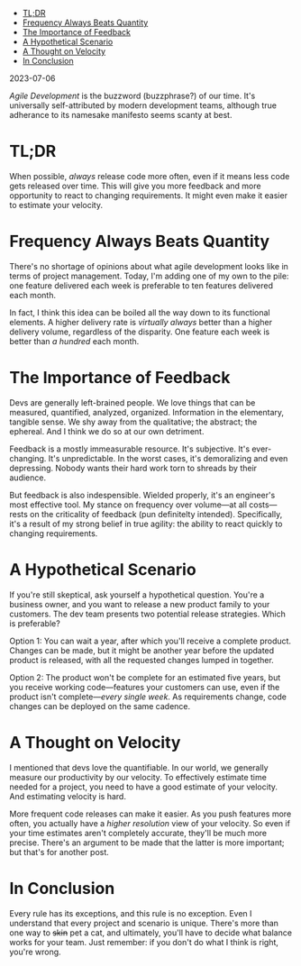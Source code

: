 - [TL;DR](#tldr)
- [Frequency Always Beats Quantity](#frequency-always-beats-quantity)
- [The Importance of Feedback](#the-importance-of-feedback)
- [A Hypothetical Scenario](#a-hypothetical-scenario)
- [A Thought on Velocity](#a-thought-on-velocity)
- [In Conclusion](#in-conclusion)


2023-07-06

*Agile Development* is the buzzword (buzzphrase?) of our time. It's universally self-attributed by modern development teams, although true adherance to its namesake manifesto seems scanty at best.

# TL;DR

When possible, *always* release code more often, even if it means less code gets released over time. This will give you more feedback and more opportunity to react to changing requirements. It might even make it easier to estimate your velocity.

# Frequency Always Beats Quantity

There's no shortage of opinions about what agile development looks like in terms of project management. Today, I'm adding one of my own to the pile: one feature delivered each week is preferable to ten features delivered each month.

In fact, I think this idea can be boiled all the way down to its functional elements. A higher delivery rate is *virtually always* better than a higher delivery volume, regardless of the disparity. One feature each week is better than *a hundred* each month.

# The Importance of Feedback

Devs are generally left-brained people. We love things that can be measured, quantified, analyzed, organized. Information in the elementary, tangible sense. We shy away from the qualitative; the abstract; the ephereal. And I think we do so at our own detriment.

Feedback is a mostly immeasurable resource. It's subjective. It's ever-changing. It's unpredictable. In the worst cases, it's demoralizing and even depressing. Nobody wants their hard work torn to shreads by their audience.

But feedback is also indespensible. Wielded properly, it's an engineer's most effective tool. My stance on frequency over volume—at all costs—rests on the criticality of feedback (pun definitelty intended). Specifically, it's a result of my strong belief in true agility: the ability to react quickly to changing requirements.

# A Hypothetical Scenario

If you're still skeptical, ask yourself a hypothetical question. You're a business owner, and you want to release a new product family to your customers. The dev team presents two potential release strategies. Which is preferable? 

Option 1: You can wait a year, after which you'll receive a complete product. Changes can be made, but it might be another year before the updated product is released, with all the requested changes lumped in together.

Option 2: The product won't be complete for an estimated five years, but you receive working code—features your customers can use, even if the product isn't complete—*every single week*. As requirements change, code changes can be deployed on the same cadence.

# A Thought on Velocity

I mentioned that devs love the quantifiable. In our world, we generally measure our productivity by our velocity. To effectively estimate time needed for a project, you need to have a good estimate of your velocity. And estimating velocity is hard.

More frequent code releases can make it easier. As you push features more often, you actually have a *higher resolution* view of your velocity. So even if your time estimates aren't completely accurate, they'll be much more precise. There's an argument to be made that the latter is more important; but that's for another post.

# In Conclusion

Every rule has its exceptions, and this rule is no exception. Even I understand that every project and scenario is unique. There's more than one way to ~~skin~~ pet a cat, and ultimately, you'll have to decide what balance works for your team. Just remember: if you don't do what I think is right, you're wrong.